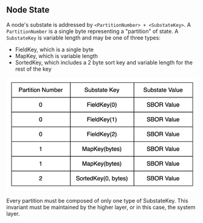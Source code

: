 ## Node State

A node's substate is addressed by `<PartitionNumber> + <SubstateKey>`. A `PartitionNumber`
is a single byte representing a "partition" of state. A `SubstateKey` is variable length
and may be one of three types:

* FieldKey, which is a single byte
* MapKey, which is variable length
* SortedKey, which includes a 2 byte sort key and variable length for the rest of the key

![](partition_number_substate_key.drawio.svg)

Every partition must be composed of only one type of SubstateKey. This invariant must be
maintained by the higher layer, or in this case, the system layer.

